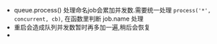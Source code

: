 - queue.process() 处理命名job会累加并发数.需要统一处理 `process('*', concurrent, cb)`, 在函数里判断 job.name 处理
- 重启会造成队列并发数暂时再多加一遍,稍后会恢复
- 